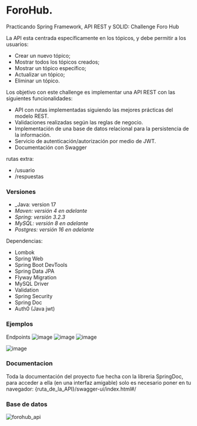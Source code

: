 # ForoHub.
Practicando Spring Framework, API REST y SOLID: Challenge Foro Hub


La API esta centrada específicamente en los tópicos, y debe permitir a los usuarios:
* Crear un nuevo tópico;
* Mostrar todos los tópicos creados;
* Mostrar un tópico específico;
* Actualizar un tópico;
* Eliminar un tópico.

Los objetivo con este challenge es implementar una API REST con las siguientes funcionalidades:

* API con rutas implementadas siguiendo las mejores prácticas del modelo REST.
* Validaciones realizadas según las reglas de negocio.
* Implementación de una base de datos relacional para la persistencia de la información.
* Servicio de autenticación/autorización por medio de JWT.
* Documentación con Swagger 

rutas extra:
* /usuario
* /respuestas

### Versiones
* _Java: version 17
* _Maven: versión 4 en adelante_
* _Spring: versión 3.2.3_
* _MySQL: versión 8 en adelante_
* _Postgres: versión 16 en adelante_

Dependencias:
* Lombok
* Spring Web
* Spring Boot DevTools
* Spring Data JPA
* Flyway Migration
* MySQL Driver
* Validation
* Spring Security
* Spring Doc
* Auth0 (Java jwt)


### Ejemplos
Endpoints
![image](https://github.com/user-attachments/assets/92063ab6-868c-44aa-86e0-cc0c46045063)
![image](https://github.com/user-attachments/assets/e8bfcca0-6761-4172-8dcb-b30fb3b5209f)
![image](https://github.com/user-attachments/assets/77d1bf84-0971-4bd0-a5d6-6bfa6d7f09a5)

![image](https://github.com/user-attachments/assets/a5928b51-b63e-4a46-90b6-ffa242f8e9e1)


### Documentacion

Toda la documentación del proyecto fue hecha con la libreria SpringDoc, para acceder a ella (en una interfaz amigable) solo es necesario poner en tu navegador: {ruta_de_la_API}/swagger-ui/index.html#/

### Base de datos

![forohub_api](https://github.com/user-attachments/assets/ba0733ea-4791-4c9c-b7c6-826cfc0d7c3c)



